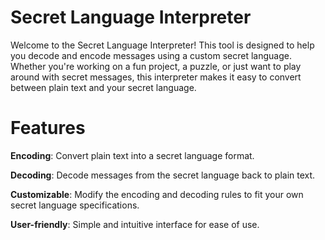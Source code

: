 # Secret Language Interpreter
Welcome to the Secret Language Interpreter! This tool is designed to help you decode and encode messages using a custom secret language. Whether you're working on a fun project, a puzzle, or just want to play around with secret messages, this interpreter makes it easy to convert between plain text and your secret language.

# Features
**Encoding**: Convert plain text into a secret language format.

**Decoding**: Decode messages from the secret language back to plain text.

**Customizable**: Modify the encoding and decoding rules to fit your own secret language specifications.

**User-friendly**: Simple and intuitive interface for ease of use.

